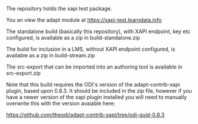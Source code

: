 The repository holds the xapi test package.

You an view the adapt module at https://xapi-test.learndata.info

The standalone build (basically this repository), with XAPI endpoint, key etc configured, is available as a zip in build-standalone.zip

The build for inclusion in a LMS, without XAPI endpoint configured, is available as a zip in build-stream.zip

The src-export that can be imported into an authoring tool is available in src-export.zip

Note that this build requires the ODI's version of the adapt-contrib-xapi plugin, based upon 0.8.3. It should be included in the zip file, however if you have a newer version of the xapi plugin installed you will need to manually overwrite this with the version avaiable here:

https://github.com/theodi/adapt-contrib-xapi/tree/odi-guid-0.8.3
